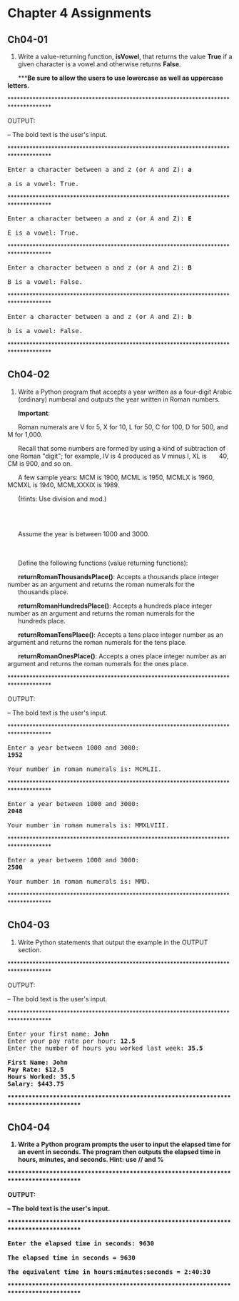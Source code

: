# Chapter 4 Assignments

## Ch04-01
1. Write a value-returning function, **isVowel**, that returns the value **True** if a given character is a vowel and otherwise returns **False**.

&nbsp;&nbsp;&nbsp;&nbsp;&nbsp;&nbsp;\***__Be sure to allow the users to use lowercase as well as uppercase letters.__

\*************************************************************************************

OUTPUT:

&ndash; The bold text is the user's input.

\*************************************************************************************
<pre>
Enter a character between a and z (or A and Z): <b>a</b>

a is a vowel: True.
</pre>
\*************************************************************************************
<pre>
Enter a character between a and z (or A and Z): <b>E</b>

E is a vowel: True.
</pre>
\*************************************************************************************
<pre>
Enter a character between a and z (or A and Z): <b>B</b>

B is a vowel: False.
</pre>
\*************************************************************************************
<pre>
Enter a character between a and z (or A and Z): <b>b</b>

b is a vowel: False.
</pre>
\*************************************************************************************

## Ch04-02
1. Write a Python program that accepts a year written as a four-digit Arabic (ordinary) numberal and outputs the year written in Roman numbers.


&nbsp;&nbsp;&nbsp;&nbsp;&nbsp;&nbsp;**Important**:

&nbsp;&nbsp;&nbsp;&nbsp;&nbsp;&nbsp;Roman numerals are V for 5, X for 10, L for 50, C for 100, D for 500, and M for 1,000.


&nbsp;&nbsp;&nbsp;&nbsp;&nbsp;&nbsp;Recall that some numbers are formed by using a kind of subtraction of one Roman "digit"; for example, IV is 4 produced as V minus I, XL is 
&nbsp;&nbsp;&nbsp;&nbsp;&nbsp;&nbsp;40, CM is 900, and so on.


&nbsp;&nbsp;&nbsp;&nbsp;&nbsp;&nbsp;A few sample years: MCM is 1900, MCML is 1950, MCMLX is 1960, MCMXL is 1940, MCMLXXXIX is 1989.


&nbsp;&nbsp;&nbsp;&nbsp;&nbsp;&nbsp;(Hints: Use division and mod.)

<br></br>

&nbsp;&nbsp;&nbsp;&nbsp;&nbsp;&nbsp;Assume the year is between 1000 and 3000.

<br></br>
&nbsp;&nbsp;&nbsp;&nbsp;&nbsp;&nbsp;Define the following functions (value returning functions):

&nbsp;&nbsp;&nbsp;&nbsp;&nbsp;&nbsp;**returnRomanThousandsPlace()**: Accepts a thousands place integer number as an argument and returns the roman numerals for the
&nbsp;&nbsp;&nbsp;&nbsp;&nbsp;&nbsp;thousands place.

&nbsp;&nbsp;&nbsp;&nbsp;&nbsp;&nbsp;**returnRomanHundredsPlace()**: Accepts a hundreds place integer number as an argument and returns the roman numerals for the
&nbsp;&nbsp;&nbsp;&nbsp;&nbsp;&nbsp;hundreds place.

&nbsp;&nbsp;&nbsp;&nbsp;&nbsp;&nbsp;**returnRomanTensPlace()**: Accepts a tens place integer number as an argument and returns the roman numerals for the tens place.

&nbsp;&nbsp;&nbsp;&nbsp;&nbsp;&nbsp;**returnRomanOnesPlace()**: Accepts a ones place integer number as an argument and returns the roman numerals for the ones place.

\*************************************************************************************

OUTPUT:

&ndash; The bold text is the user's input.

\*************************************************************************************
<pre>
Enter a year between 1000 and 3000:
<b>1952</b>

Your number in roman numerals is: MCMLII.
</pre>
\*************************************************************************************
<pre>
Enter a year between 1000 and 3000:
<b>2048</b>

Your number in roman numerals is: MMXLVIII.
</pre>
\*************************************************************************************
<pre>
Enter a year between 1000 and 3000:
<b>2500</b>

Your number in roman numerals is: MMD.
</pre>
\*************************************************************************************

## Ch04-03
1. Write Python statements that output the example in the OUTPUT section.

\*************************************************************************************

OUTPUT:

&ndash; The bold text is the user's input.

\*************************************************************************************
<pre>
Enter your first name: <b>John</b>
Enter your pay rate per hour: <b>12.5</b>
Enter the number of hours you worked last week: <b>35.5<b>

First Name: John
Pay Rate: $12.5
Hours Worked: 35.5
Salary: $443.75
</pre>
\*************************************************************************************

## Ch04-04
1. Write a Python program prompts the user to input the elapsed time for an event in seconds.  The program then outputs the elapsed time in hours, minutes, and seconds.  Hint: use // and %

\*************************************************************************************

OUTPUT:

&ndash; The bold text is the user's input.

\*************************************************************************************
<pre>
Enter the elapsed time in seconds: <b>9630</b>

The elapsed time in seconds = 9630

The equivalent time in hours:minutes:seconds = 2:40:30
</pre>
\*************************************************************************************